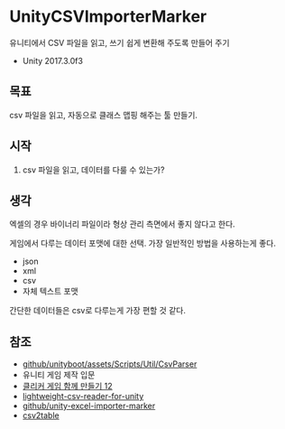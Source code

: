 # UnityCSVImporterMarker

유니티에서 CSV 파일을 읽고, 쓰기 쉽게 변환해 주도록 만들어 주기

- Unity 2017.3.0f3

## 목표

csv 파일을 읽고, 자동으로 클래스 맵핑 해주는 툴 만들기.

## 시작

1. csv 파일을 읽고, 데이터를 다룰 수 있는가?

## 생각

엑셀의 경우 바이너리 파일이라 형상 관리 측면에서 좋지 않다고 한다.

게임에서 다루는 데이터 포맷에 대한 선택. 가장 일반적인 방법을 사용하는게 좋다.

- json
- xml
- csv
- 자체 텍스트 포맷

간단한 데이터들은 csv로 다루는게 가장 편할 것 같다.

## 참조

- [github/unityboot/assets/Scripts/Util/CsvParser](https://github.com/YacL/unityboot)
- 유니티 게임 제작 입문
- [클리커 게임 함께 만들기 12](http://blog.naver.com/moibios/220740010492)
- [lightweight-csv-reader-for-unity](https://bravenewmethod.com/2014/09/13/lightweight-csv-reader-for-unity)
- [github/unity-excel-importer-marker](https://github.com/tsubaki/Unity-Excel-Importer-Maker)
- [csv2table](https://www.assetstore.unity3d.com/kr/#!/content/36443)